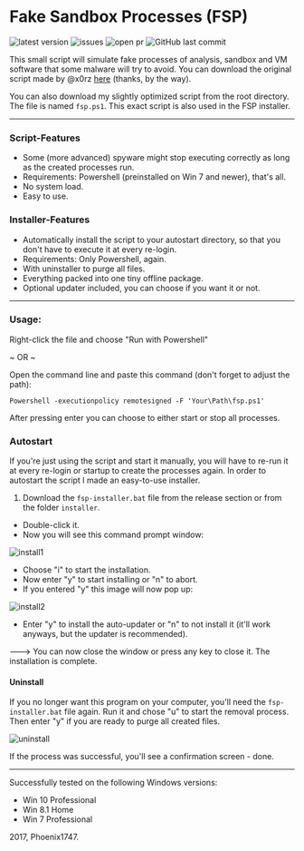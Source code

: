 # Fake Sandbox Processes (FSP)
![latest version](https://img.shields.io/github/release/Phoenix1747/fake-sandbox.svg?style=flat-square) ![issues](https://img.shields.io/github/issues/Phoenix1747/fake-sandbox.svg?style=flat-square) ![open pr](https://img.shields.io/github/issues-pr-raw/phoenix1747/fake-sandbox.svg?style=flat-square) ![GitHub last commit](https://img.shields.io/github/last-commit/phoenix1747/fake-sandbox.svg?style=flat-square)

This small script will simulate fake processes of analysis, sandbox and VM software that some malware will try to avoid.
You can download the original script made by @x0rz [here](https://gist.github.com/x0rz/e8b36fee33b87aa7e4e5dfd4c0cfc1a6) (thanks, by the way).

You can also download my slightly optimized script from the root directory. The file is named ```fsp.ps1```. This exact script is also used in the FSP installer.

---

### Script-Features

* Some (more advanced) spyware might stop executing correctly as long as the created processes run.
* Requirements: Powershell (preinstalled on Win 7 and newer), that's all.
* No system load.
* Easy to use.

### Installer-Features

* Automatically install the script to your autostart directory, so that you don't have to execute it at every re-login.
* Requirements: Only Powershell, again.
* With uninstaller to purge all files.
* Everything packed into one tiny offline package.
* Optional updater included, you can choose if you want it or not.

---

### Usage:

Right-click the file and choose "Run with Powershell"

~ OR ~

Open the command line and paste this command (don't forget to adjust the path):

```Powershell -executionpolicy remotesigned -F 'Your\Path\fsp.ps1'```

After pressing enter you can choose to either start or stop all processes.

### Autostart

If you're just using the script and start it manually, you will have to re-run it at every re-login or startup to create the processes again.
In order to autostart the script I made an easy-to-use installer.

1. Download the ```fsp-installer.bat``` file from the release section or from the folder ```installer```.
* Double-click it.
* Now you will see this command prompt window:

 ![install1](https://phoenix1747.github.io/host/install.png)

* Choose "i" to start the installation.
* Now enter "y" to start installing or "n" to abort.
* If you entered "y" this image will now pop up:

 ![install2](https://phoenix1747.github.io/host/install2.png)

* Enter "y" to install the auto-updater or "n" to not install it (it'll work anyways, but the updater is recommended).

---> You can now close the window or press any key to close it. The installation is complete.

#### Uninstall

If you no longer want this program on your computer, you'll need the ```fsp-installer.bat``` file again.
Run it and chose "u" to start the removal process. Then enter "y" if you are ready to purge all created files.

![uninstall](https://phoenix1747.github.io/host/uninstall.png)

If the process was successful, you'll see a confirmation screen - done.

---

Successfully tested on the following Windows versions:

* Win 10 Professional
* Win 8.1 Home
* Win 7 Professional

2017, Phoenix1747.
